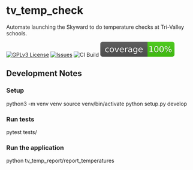 # tv_temp_check

Automate launching the Skyward to do temperature checks at Tri-Valley schools.

[![GPLv3 License](https://img.shields.io/badge/License-GPL%20v3-yellow.svg)](https://opensource.org/licenses/)
[![Issues](https://img.shields.io/github/issues-raw/ambauma/tv_temp_check.svg?maxAge=25000)](https://github.com/ambauma/tv_temp_check/issues)
![CI Build](https://github.com/ambauma/tv_temp_check/workflows/test/badge.svg)
![Coverage](coverage.svg)

## Development Notes

### Setup

python3 -m venv venv
source venv/bin/activate
python setup.py develop

### Run tests

pytest tests/

### Run the application

python tv_temp_report/report_temperatures
